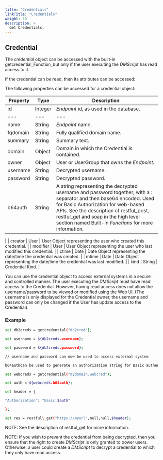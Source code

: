 ```yaml
---
title: "Credentials"
linkTitle: "Credentials"
weight: 33
description: >
  Get Credentials. 
---
```


## Credential

The _credential_ object can be accessed with the built-in getcredential_Function_but only if the user executing the _DMScript_ has read access to it.

If the credential can be read, then its attributes can be accessed:

The following properties can be accessed for a credential object:

| Property | Type    | Description                                  |
|----------|---------|----------------------------------------------|
| id       | Integer | _Endpoint_ id, as used in the database.      |
| ---      | ---     | ---                                          |
| name     | String  | _Endpoint_ name.                             |
| fqdomain | String  | Fully qualified domain name.                 |
| summary  | String  | Summary text.                                |
| domain   | Object  | Domain in which the Credential is contained. |
| owner    | Object  | User or UserGroup that owns the _Endpoint._  |
| username | String  | Decrypted username.                          |
| password | String  | Decrypted password.                          |
| b64auth | String | A string representing the decrypted username and password together, with a : separator and then base64 encoded. Used for Basic Authorization for web-based APIs. See the description of restful\_post, restful\_get and soap in the high level section named Built-In _Functions_ for more information.
 |
| creator | User | User Object representing the user who created this credential. |
| modifier | User | User Object representing the user who last modified this credential. |
| ctime | Date | Date Object representing the date/time the credential was created. |
| mtime | Date | Date Object representing the date/time the credential was last modified. |
| kind | String | Credential Kind. |

You can use the credential object to access external systems in a secure and controlled manner. The user executing the _DMScript_ must have read access to the Credential. However, having read access does not allow the username/password to be viewed or modified using the Web UI. (The username is only displayed for the Credential owner, the username and password can only be changed if the User has update access to the Credential).

### Example

```bash
set db2creds = getcredential("db2cred");

set username = ${db2creds.username};

set password = ${db2creds.password};

// username and password can now be used to access external system

b64authcan be used to generate an authorization string for Basic authentication for web- based APIs. For example:

set webcreds = getcredential("mydomain.webcred");

set auth = ${webcreds.b64auth};

set header = {

"Authorization": "Basic $auth"

};

set res = restful\_get("https://myurl",null,null,$header);
```

NOTE: See the description of restful\_get for more information.

NOTE: If you wish to prevent the credential from being decrypted, then you ensure that the right to create _DMScript_ is only granted to power users. Otherwise, a user could create a _DMScript_ to decrypt a credential to which they only have read access.
